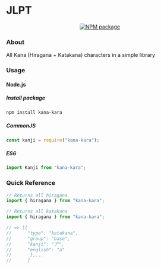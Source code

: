 # JLPT

<div align="center">
  <!-- Npm Version -->
  <a href="https://www.npmjs.com/package/kana-kara">
    <img src="https://img.shields.io/npm/v/jlpt.svg" alt="NPM package" />
  </a>
</div>

### About

All Kana (Hiragana + Katakana) characters in a simple library

### Usage

#### Node.js

##### Install package

```sh
npm install kana-kara
```

##### CommonJS

```javascript
const kanji = require("kana-kara");
```

##### ES6

```javascript
import Kanji from "kana-kara";
```

### Quick Reference

```javascript
// Returns all hiragana
import { hiragana } from "kana-kara";

// Returns all katakana
import { hiragana } from "kana-kara";

// => [{
//      "type": "katakana",
//      "group": "base",
//      "kanji": "ア",
//      "english": "a"
//       },...
//      ]
```
